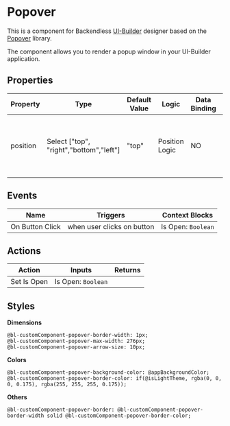 # Popover

This is a component for Backendless [UI-Builder](https://backendless.com/developers/#ui-builder) designer based on the [Popover](https://react-bootstrap.github.io/components/overlays/#popovers) library.

The component allows you to render a popup window in your UI-Builder application.

## Properties

| Property    | Type                                    | Default Value | Logic              | Data Binding | UI Setting | Description                                                            |
|-------------|-----------------------------------------|---------------|--------------------|--------------|------------|------------------------------------------------------------------------|
| position    | Select ["top", "right","bottom","left"] | "top"         | Position Logic     | NO           | YES        | Allows to determine the position of the popover relative to the button |

## Events

| Name            | Triggers                   | Context Blocks     |
|-----------------|----------------------------|--------------------|
| On Button Click | when user clicks on button | Is Open: `Boolean` |

## Actions

| Action      | Inputs             | Returns |
|-------------|--------------------|---------|
| Set Is Open | Is Open: `Boolean` |         |

## Styles

**Dimensions**
```
@bl-customComponent-popover-border-width: 1px;
@bl-customComponent-popover-max-width: 276px;
@bl-customComponent-popover-arrow-size: 10px;
```

**Colors**
```
@bl-customComponent-popover-background-color: @appBackgroundColor;
@bl-customComponent-popover-border-color: if(@isLightTheme, rgba(0, 0, 0, 0.175), rgba(255, 255, 255, 0.175));
```

**Others**
```
@bl-customComponent-popover-border: @bl-customComponent-popover-border-width solid @bl-customComponent-popover-border-color;
```
